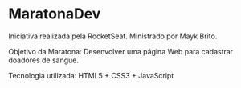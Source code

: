 # MaratonaDev

Iniciativa realizada pela RocketSeat.
Ministrado por Mayk Brito.

Objetivo da Maratona:
Desenvolver uma página Web para cadastrar doadores de sangue.

Tecnologia utilizada:
HTML5 + CSS3 + JavaScript
